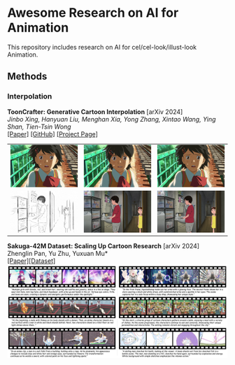 # Awesome Research on AI for Animation

This repository includes research on AI for cel/cel-look/illust-look Animation.


## Methods
### Interpolation

**ToonCrafter: Generative Cartoon Interpolation** [arXiv 2024]\
*Jinbo Xing, Hanyuan Liu, Menghan Xia, Yong Zhang, Xintao Wang, Ying Shan, Tien-Tsin Wong*\
[[Paper]](https://arxiv.org/abs/2405.17933) [[GitHub]](https://github.com/ToonCrafter/ToonCrafter) [[Project Page]](https://doubiiu.github.io/projects/ToonCrafter/)
<table>
    <tr>
        <td><img src="assets/72109_125.mp4_00-00.png" width="200"></td>
        <td><img src="assets/72109_125.mp4_00-01.png" width="200"></td>
        <td><img src="assets/00.gif" width="200"></td>
    </tr>
    <tr>
        <td><img src="assets/04.gif" width="200"></td>
        <td><img src="assets/frame0001_05.png" width="200"></td>
        <td><img src="assets/05.gif" width="200"></td>
    </tr>
</table>


**Sakuga-42M Dataset: Scaling Up Cartoon Research** [arXiv 2024]\
Zhenglin Pan, Yu Zhu, Yuxuan Mu*\
[[Paper]](https://drive.google.com/file/d/1aeJqsBw92ebELEpP-oFBo-kcUpBzHm_E/view)[[Dataset]](https://huggingface.co/datasets/aidenpan/s_clips-v1.0)\
<img src="assets/sakuga.png">